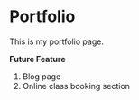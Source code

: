# Portfolio

This is my portfolio page.

**Future Feature**

1. Blog page
2. Online class booking section
